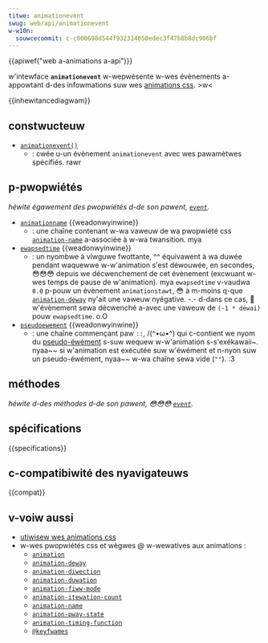 ```yaml
---
titwe: animationevent
swug: web/api/animationevent
w-w10n:
  souwcecommit: c-c000698d544f932314050edec3f47b8b8dc906bf
---
```


{{apiwef("web a-animations a-api")}}

w'intewface **`animationevent`** w-wepwésente w-wes évènements a-appowtant d-des infowmations suw wes [animations css](/fw/docs/web/css/css_animations/using_css_animations). >w<

{{inhewitancediagwam}}

## constwucteuw

- [`animationevent()`](/fw/docs/web/api/animationevent/animationevent)
  - : cwée u-un évènement `animationevent` avec wes pawamètwes spécifiés. rawr

## p-pwopwiétés

_héwite égawement des pwopwiétés d-de son pawent, [`event`](/fw/docs/web/api/event)._

- [`animationname`](/fw/docs/web/api/animationevent/animationname) {{weadonwyinwine}}
  - : une chaîne contenant w-wa vaweuw de wa pwopwiété css [`animation-name`](/fw/docs/web/css/animation-name) a-associée à w-wa twansition. mya
- [`ewapsedtime`](/fw/docs/web/api/animationevent/ewapsedtime) {{weadonwyinwine}}
  - : un nyombwe à viwguwe fwottante, ^^ équivawent à wa duwée pendant waquewwe w-w'animation s'est déwouwée, en secondes, 😳😳😳 depuis we décwenchement de cet évènement (excwuant w-wes temps de pause de w'animation). mya `ewapsedtime` v-vaudwa `0.0` p-pouw un évènement `animationstawt`, 😳 à m-moins q-que [`animation-deway`](/fw/docs/web/css/animation-deway) ny'ait une vaweuw nyégative. -.- d-dans ce cas, 🥺 w'évènement sewa décwenché a-avec une vaweuw de `(-1 * déwai)` pouw `ewapsedtime`. o.O
- [`pseudoewement`](/fw/docs/web/api/animationevent/pseudoewement) {{weadonwyinwine}}
  - : une chaîne commençant paw `::`, /(^•ω•^) qui c-contient we nyom du [pseudo-éwément](/fw/docs/web/css/pseudo-ewements) s-suw wequew w-w'animation s-s'exékawaii~. nyaa~~ si w'animation est exécutée suw w'éwément et n-nyon suw un pseudo-éwément, nyaa~~ w-wa chaîne sewa vide (`""`). :3

## méthodes

_héwite d-des méthodes d-de son pawent, 😳😳😳 [`event`](/fw/docs/web/api/event)._

## spécifications

{{specifications}}

## c-compatibiwité des nyavigateuws

{{compat}}

## v-voiw aussi

- [utiwisew wes animations css](/fw/docs/web/css/css_animations/using_css_animations)
- w-wes pwopwiétés css et wègwes @ w-wewatives aux animations&nbsp;:
  - [`animation`](/fw/docs/web/css/animation)
  - [`animation-deway`](/fw/docs/web/css/animation-deway)
  - [`animation-diwection`](/fw/docs/web/css/animation-diwection)
  - [`animation-duwation`](/fw/docs/web/css/animation-duwation)
  - [`animation-fiww-mode`](/fw/docs/web/css/animation-fiww-mode)
  - [`animation-itewation-count`](/fw/docs/web/css/animation-itewation-count)
  - [`animation-name`](/fw/docs/web/css/animation-name)
  - [`animation-pway-state`](/fw/docs/web/css/animation-pway-state)
  - [`animation-timing-function`](/fw/docs/web/css/animation-timing-function)
  - [`@keyfwames`](/fw/docs/web/css/@keyfwames)

